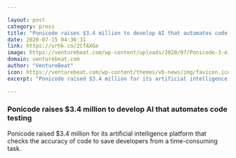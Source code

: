 ```yaml
---

layout: post
category: press
title: "Ponicode raises $3.4 million to develop AI that automates code testing"
date: 2020-07-15 04:36:31
link: https://vrhk.co/2CfAXGe
image: https://venturebeat.com/wp-content/uploads/2020/07/Ponicode-3-e1594748004462.png?w=1200&strip=all
domain: venturebeat.com
author: "VentureBeat"
icon: https://venturebeat.com/wp-content/themes/vb-news/img/favicon.ico
excerpt: "Ponicode raised $3.4 million for its artificial intelligence platform that checks the accuracy of code to save developers from a time-consuming task."

---
```


### Ponicode raises $3.4 million to develop AI that automates code testing

Ponicode raised $3.4 million for its artificial intelligence platform that checks the accuracy of code to save developers from a time-consuming task.